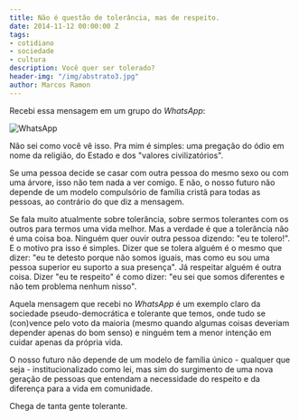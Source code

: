 ```yaml
---
title: Não é questão de tolerância, mas de respeito.
date: 2014-11-12 00:00:00 Z
tags:
- cotidiano
- sociedade
- cultura
description: Você quer ser tolerado?
header-img: "/img/abstrato3.jpg"
author: Marcos Ramon
---
```


Recebi essa mensagem em um grupo do _WhatsApp_:

![WhatsApp](https://dl.dropboxusercontent.com/u/49566417/blog/11_2014/whatsApp2.png)

Não sei como você vê isso. Pra mim é simples: uma pregação do ódio em nome da religião, do Estado e dos "valores civilizatórios".

Se uma pessoa decide se casar com outra pessoa do mesmo sexo ou com uma árvore, isso não tem nada a ver comigo. E não, o nosso futuro não depende de um modelo compulsório de família cristã para todas as pessoas, ao contrário do que diz a mensagem.

Se fala muito atualmente sobre tolerância, sobre sermos tolerantes com os outros para termos uma vida melhor. Mas a verdade é que a tolerância não é uma coisa boa. Ninguém quer ouvir outra pessoa dizendo: "eu te tolero!". E o motivo pra isso é simples. Dizer que se tolera alguém é o mesmo que dizer: "eu te detesto porque não somos iguais, mas como eu sou uma pessoa superior eu suporto a sua presença". Já respeitar alguém é outra coisa. Dizer "eu te respeito" é como dizer: "eu sei que somos diferentes e não tem problema nenhum nisso".

Aquela mensagem que recebi no _WhatsApp_ é um exemplo claro da sociedade pseudo-democrática e tolerante que temos, onde tudo se (con)vence pelo voto da maioria (mesmo quando algumas coisas deveriam depender apenas do bom senso) e ninguém tem a menor intenção em cuidar apenas da própria vida. 

O nosso futuro não depende de um modelo de família único - qualquer que seja - institucionalizado como lei, mas sim do surgimento de uma nova geração de pessoas que entendam a necessidade do respeito e da diferença para a vida em comunidade. 

Chega de tanta gente tolerante.


